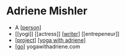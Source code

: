 # Adriene Mishler

- A [[person]]
- [[yogi]] [[actress]] [[writer]] [[entrepeneur]]
- [[project]] [[yoga with adriene]]
- [[go]] yogawithadriene.com


[//begin]: # "Autogenerated link references for markdown compatibility"
[person]: person "Person"
[writer]: writer "Writer"
[project]: project "Project"
[yoga with adriene]: yoga-with-adriene "Yoga with Adriene"
[go]: go "Go"
[//end]: # "Autogenerated link references"